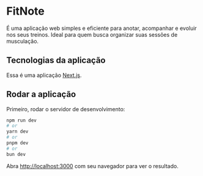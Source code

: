 # FitNote
É uma aplicação web simples e eficiente para anotar, acompanhar e evoluir nos seus treinos. Ideal para quem busca organizar suas sessões de musculação.

## Tecnologias da aplicação
Essa é uma aplicação [Next.js](https://nextjs.org).

## Rodar a aplicação
Primeiro, rodar o servidor de desenvolvimento:

```bash
npm run dev
# or
yarn dev
# or
pnpm dev
# or
bun dev
```

Abra [http://localhost:3000](http://localhost:3000) com seu navegador para ver o resultado.